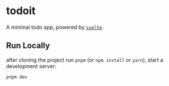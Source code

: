 # todoit

A minimal todo app, powered by [`svelte`](https://github.com/sveltejs/svelte).

## Run Locally

after cloning the project run `pnpm` (or `npm install` or `yarn`), start a development server:

```bash
pnpm dev
```
